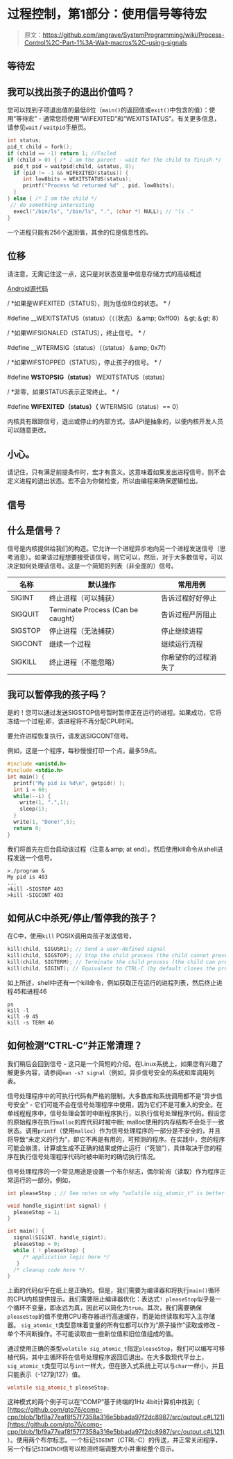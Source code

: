 # 过程控制，第1部分：使用信号等待宏

> 原文：<https://github.com/angrave/SystemProgramming/wiki/Process-Control%2C-Part-1%3A-Wait-macros%2C-using-signals>

## 等待宏

## 我可以找出孩子的退出价值吗？

您可以找到子项退出值的最低8位（`main()`的返回值或`exit()`中包含的值）：使用“等待宏” - 通常您将使用“WIFEXITED”和“WEXITSTATUS”。有关更多信息，请参见`wait` / `waitpid`手册页。

```c
int status;
pid_t child = fork();
if (child == -1) return 1; //Failed
if (child > 0) { /* I am the parent - wait for the child to finish */
  pid_t pid = waitpid(child, &status, 0);
  if (pid != -1 && WIFEXITED(status)) {
     int low8bits = WEXITSTATUS(status);
     printf("Process %d returned %d" , pid, low8bits);
  }
} else { /* I am the child */
 // do something interesting
  execl("/bin/ls", "/bin/ls", ".", (char *) NULL); // "ls ."
}
```

一个进程只能有256个返回值，其余的位是信息性的。

## 位移

请注意，无需记住这一点，这只是对状态变量中信息存储方式的高级概述

[Android源代码](https://android.googlesource.com/platform/prebuilts/gcc/linuxx86/host/i686-linux-glibc2.7-%0A4.6/+/tools_r20/sysroot/usr/include/bits/waitstatus.h)

/ *如果是WIFEXITED（STATUS），则为低位8位的状态。 * /

#define __WEXITSTATUS（status）（（（状态）＆amp; 0xff00）＆gt;＆gt; 8）

/ *如果WIFSIGNALED（STATUS），终止信号。 * /

#define __WTERMSIG（status）（（status）＆amp; 0x7f）

/ *如果WIFSTOPPED（STATUS），停止孩子的信号。 * /

#define __WSTOPSIG（status）__ WEXITSTATUS（status）

/ *非零，如果STATUS表示正常终止。 * /

#define __WIFEXITED（status）（__ WTERMSIG（status）== 0）

内核具有跟踪信号，退出或停止的内部方式。该API是抽象的，以便内核开发人员可以随意更改。

## 小心。

请记住，只有满足前提条件时，宏才有意义。这意味着如果发出进程信号，则不会定义进程的退出状态。宏不会为你做检查，所以由编程来确保逻辑检出。

## 信号

## 什么是信号？

信号是内核提供给我们的构造。它允许一个进程异步地向另一个进程发送信号（思考消息）。如果该过程想要接受该信号，则它可以，然后，对于大多数信号，可以决定如何处理该信号。这是一个简短的列表（非全面的）信号。

| 名称 | 默认操作 | 常用用例 |
| --- | --- | --- |
| SIGINT | 终止进程（可以捕获） | 告诉过程好好停止 |
| SIGQUIT | Terminate Process (Can be caught) | 告诉过程严厉阻止 |
| SIGSTOP | 停止进程（无法捕获） | 停止继续进程 |
| SIGCONT | 继续一个过程 | 继续运行流程 |
| SIGKILL | 终止进程（不能忽略） | 你希望你的过程消失了 |

## 我可以暂停我的孩子吗？

是的！您可以通过发送SIGSTOP信号暂时暂停正在运行的进程。如果成功，它将冻结一个过程;即，该进程将不再分配CPU时间。

要允许进程恢复执行，请发送SIGCONT信号。

例如，这是一个程序，每秒慢慢打印一个点，最多59点。

```c
#include <unistd.h>
#include <stdio.h>
int main() {
  printf("My pid is %d\n", getpid() );
  int i = 60;
  while(--i) { 
    write(1, ".",1);
    sleep(1);
  }
  write(1, "Done!",5);
  return 0;
}
```

我们将首先在后台启动该过程（注意＆amp; at end）。然后使用kill命令从shell进程发送一个信号。

```
>./program &
My pid is 403
...
>kill -SIGSTOP 403
>kill -SIGCONT 403 
```

## 如何从C中杀死/停止/暂停我的孩子？

在C中，使用`kill` POSIX调用向孩子发送信号，

```c
kill(child, SIGUSR1); // Send a user-defined signal
kill(child, SIGSTOP); // Stop the child process (the child cannot prevent this)
kill(child, SIGTERM); // Terminate the child process (the child can prevent this)
kill(child, SIGINT); // Equivalent to CTRL-C (by default closes the process)
```

如上所述，shell中还有一个kill命令，例如获取正在运行的进程列表，然后终止进程45和进程46

```
ps
kill -l 
kill -9 45
kill -s TERM 46 
```

## 如何检测“CTRL-C”并正常清理？

我们稍后会回到信号 - 这只是一个简短的介绍。在Linux系统上，如果您有兴趣了解更多内容，请参阅`man -s7 signal`（例如，异步信号安全的系统和库调用列表。

信号处理程序中的可执行代码有严格的限制。大多数库和系统调用都不是“异步信号安全” - 它们可能不会在信号处理程序中使用，因为它们不是可重入的安全。在单线程程序中，信号处理会暂时中断程序执行，以执行信号处理程序代码。假设您的原始程序在执行`malloc`的库代码时被中断; malloc使用的内存结构不会处于一致状态。调用`printf`（使用`malloc`）作为信号处理程序的一部分是不安全的，并且将导致“未定义的行为”，即它不再是有用的，可预测的程序。在实践中，您的程序可能会崩溃，计算或生成不正确的结果或停止运行（“死锁”），具体取决于您的程序在执行信号处理程序代码时被中断时的确切执行情况。

信号处理程序的一个常见用途是设置一个布尔标志，偶尔轮询（读取）作为程序正常运行的一部分。例如，

```c
int pleaseStop ; // See notes on why "volatile sig_atomic_t" is better

void handle_sigint(int signal) {
  pleaseStop = 1;
}

int main() {
  signal(SIGINT, handle_sigint);
  pleaseStop = 0;
  while ( ! pleaseStop) { 
     /* application logic here */ 
   }
  /* cleanup code here */
}
```

上面的代码似乎在纸上是正确的。但是，我们需要为编译器和将执行`main()`循环的CPU内核提供提示。我们需要阻止编译器优化：表达式`! pleaseStop`似乎是一个循环不变量，即永远为真，因此可以简化为`true`。其次，我们需要确保`pleaseStop`的值不使用CPU寄存器进行高速缓存，而是始终读取和写入主存储器。 `sig_atomic_t`类型意味着变量的所有位都可以作为“原子操作”读取或修改 - 单个不间断操作。不可能读取由一些新位值和旧位值组成的值。

通过使用正确的类型`volatile sig_atomic_t`指定`pleaseStop`，我们可以编写可移植代码，其中主循环将在信号处理程序返回后退出。在大多数现代平台上，`sig_atomic_t`类型可以与`int`一样大，但在嵌入式系统上可以与`char`一样小，并且只能表示（-127到127）值。

```c
volatile sig_atomic_t pleaseStop;
```

这种模式的两个例子可以在“COMP”基于终端的1Hz 4bit计算机中找到（ [https://github.com/gto76/comp-cpp/blob/1bf9a77eaf8f57f7358a316e5bbada97f2dc8987/src/output.c#L121](https://github.com/gto76/comp-cpp/blob/1bf9a77eaf8f57f7358a316e5bbada97f2dc8987/src/output.c#L121) ）。使用两个布尔标志。一个标记`SIGINT`（CTRL-C）的传送，并正常关闭程序，另一个标记`SIGWINCH`信号以检测终端调整大小并重绘整个显示。